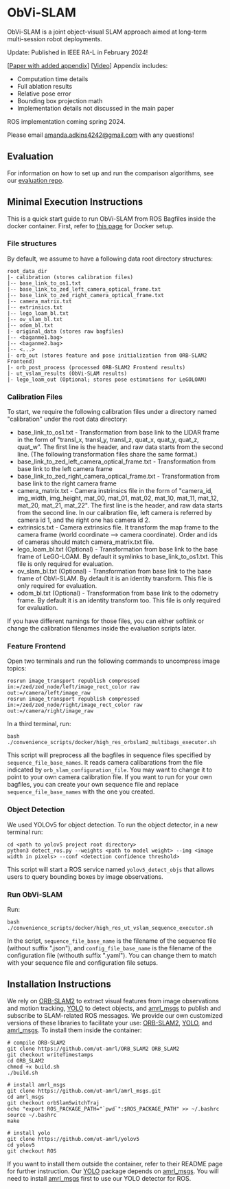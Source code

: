 # ObVi-SLAM
ObVi-SLAM is a joint object-visual SLAM approach aimed at long-term multi-session robot deployments. 

Update: Published in IEEE RA-L in February 2024!

[[Paper with added appendix](https://drive.google.com/file/d/1gmp8ez2eVEASr0NoptJtauk3ewzhh4jA/view?usp=sharing)] [[Video](https://youtu.be/quJOgnEdaZ0)]
Appendix includes:
- Computation time details
- Full ablation results
- Relative pose error
- Bounding box projection math
- Implementation details not discussed in the main paper

ROS implementation coming spring 2024. 

Please email amanda.adkins4242@gmail.com with any questions! 


## Evaluation
For information on how to set up and run the comparison algorithms, see our [evaluation repo](https://github.com/ut-amrl/ObVi-SLAM-Evaluation).

## Minimal Execution Instructions
<!-- TODO
- Explain files needed and their structure (intrinsics, extrinsics, visual features, bounding box (opt), images?,
- Explain how to run given these files -->
This is a quick start guide to run ObVi-SLAM from ROS Bagfiles inside the docker container. First, refer to [this page](https://github.com/ut-amrl/ros-noetic-docker/tree/ObViSLAMEvaluation) for Docker setup.

### File structures
By default, we assume to have a following data root directory structures:
```
root_data_dir
|- calibration (stores calibration files)
|-- base_link_to_os1.txt
|-- base_link_to_zed_left_camera_optical_frame.txt
|-- base_link_to_zed_right_camera_optical_frame.txt
|-- camera_matrix.txt
|-- extrinsics.txt
|-- lego_loam_bl.txt
|-- ov_slam_bl.txt
|-- odom_bl.txt
|- original_data (stores raw bagfiles)
|-- <baganme1.bag>
|-- <baganme2.bag>
|-- <...>
|- orb_out (stores feature and pose initialization from ORB-SLAM2 Frontend)
|- orb_post_process (processed ORB-SLAM2 Frontend results)
|- ut_vslam_results (ObVi-SLAM results)
|- lego_loam_out (Optional; stores pose estimations for LeGOLOAM)
```

### Calibration Files
To start, we require the following calibration files under a directory named "calibration" under the root data directory:
- base_link_to_os1.txt - Transformation from base link to the LIDAR frame in the form of "transl_x, transl_y, transl_z, quat_x, quat_y, quat_z, quat_w". The first line is the header, and raw data starts from the second line. (The following transformation files share the same format.)
- base_link_to_zed_left_camera_optical_frame.txt - Transformation from base link to the left camera frame
- base_link_to_zed_right_camera_optical_frame.txt - Transformation from base link to the right camera frame
- camera_matrix.txt - Camera instrinsics file in the form of "camera_id, img_width, img_height, mat_00, mat_01, mat_02, mat_10, mat_11, mat_12, mat_20, mat_21, mat_22". The first line is the header, and raw data starts from the second line. In our calibration file, left camera is referred by camera id 1, and the right one has camera id 2.
- extrinsics.txt - Camera extrinsics file. It transform the map frame to the camera frame (world coordinate --> camera coordinate). Order and ids of cameras should match camera_matrix.txt file.
- lego_loam_bl.txt (Optional) - Transformation from base link to the base frame of LeGO-LOAM. By default it symlinks to base_link_to_os1.txt. This file is only required for evaluation.
- ov_slam_bl.txt (Optional) - Transformation from base link to the base frame of ObVi-SLAM. By default it is an identity transform. This file is only required for evaluation.
- odom_bl.txt (Optional) - Transformation from base link to the odometry frame. By default it is an identity transform too. This file is only required for evaluation.

If you have different namings for those files, you can either softlink or change the calibration filenames inside the evaluation scripts later.

<!-- ## Results from ROS bag sequence
TODO (Taijing, start here)
- Explain how to preprocess rosbag to get the data needed for minimal execution above -->
### Feature Frontend
Open two terminals and run the following commands to uncompress image topics:
```
rosrun image_transport republish compressed in:=/zed/zed_node/left/image_rect_color raw  out:=/camera/left/image_raw
rosrun image_transport republish compressed in:=/zed/zed_node/right/image_rect_color raw out:=/camera/right/image_raw
```
In a third terminal, run:
```
bash ./convenience_scripts/docker/high_res_orbslam2_multibags_executor.sh
```
This script will preprocess all the bagfiles in sequence files specified by `sequence_file_base_names`. It reads camera calibarations from the file indicated by `orb_slam_configuration_file`. You may want to change it to point to your own camera calibration file. If you want to run for your own bagfiles, you can create your own sequence file and replace `sequence_file_base_names` with the one you created.

### Object Detection
We used YOLOv5 for object detection. To run the object detector, in a new terminal run:
```
cd <path to yolov5 project root directory>
python3 detect_ros.py --weights <path to model weight> --img <image width in pixels> --conf <detection confidence threshold>
```
This script will start a ROS service named `yolov5_detect_objs` that allows users to query bounding boxes by image observations. 

### Run ObVi-SLAM
Run:
```
bash ./convenience_scripts/docker/high_res_ut_vslam_sequence_executor.sh
```
In the script, `sequence_file_base_name` is the filename of the sequence file (without suffix ".json"), and `config_file_base_name` is the filename of the configuration file (withouth suffix ".yaml"). You can change them to match with your sequence file and configuration file setups.


<!-- ## Configuration File Guide
TODO 
- Explain how to modify configuration file -- which parameters will someone need to modify for different environment, (lower priority): explain each of the parameters in the config file

## Evaluation
For our experiments, we used [YOLOv5](https://github.com/ut-amrl/yolov5/tree/ROS) (based on [this repo](https://github.com/ultralytics/yolov5)) with [this model](https://drive.google.com/file/d/15xv-Se991Pzes7R3KfyPBkuSQ7TeCb1T/view?usp=sharing). 

We used detections with labels 'lamppost', 'treetrunk', 'bench', and 'trashcan' with [this configuration file](https://github.com/ut-amrl/ObVi-SLAM/blob/main/config/base7a_1_fallback_a_2.json). 

Please contact us if you would like to obtain the videos on which we performed the evaluation. 

## TODOs
- Add installation instructions
- Add offline execution instructions -->


## Installation Instructions

We rely on [ORB-SLAM2](https://github.com/raulmur/ORB_SLAM2) to extract visual features from image observations and motion tracking, [YOLO](https://github.com/ultralytics/yolov5) to detect objects, and [amrl_msgs](https://github.com/ut-amrl/amrl_msgs.git) to publish and subscribe to SLAM-related ROS messages. We provide our own customized versions of these libraries to facilitate your use: [ORB-SLAM2](https://github.com/ut-amrl/ORB_SLAM2), [YOLO](https://github.com/ut-amrl/yolov5), and [amrl_msgs](https://github.com/ut-amrl/amrl_msgs.git). To install them inside the container:
```
# compile ORB-SLAM2
git clone https://github.com/ut-amrl/ORB_SLAM2 ORB_SLAM2
git checkout writeTimestamps
cd ORB_SLAM2
chmod +x build.sh
./build.sh

# install amrl_msgs
git clone https://github.com/ut-amrl/amrl_msgs.git
cd amrl_msgs
git checkout orbSlamSwitchTraj
echo "export ROS_PACKAGE_PATH="`pwd`":$ROS_PACKAGE_PATH" >> ~/.bashrc
source ~/.bashrc
make

# install yolo
git clone https://github.com/ut-amrl/yolov5
cd yolov5
git checkout ROS
```
If you want to install them outside the container, refer to their README page for further instruction. Our [YOLO](https://github.com/ut-amrl/yolov5) package depends on [amrl_msgs](https://github.com/ut-amrl/amrl_msgs.git). You will need to install [amrl_msgs](https://github.com/ut-amrl/amrl_msgs.git) first to use our YOLO detector for ROS.
